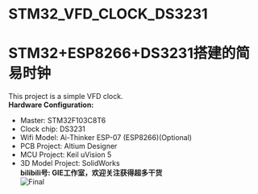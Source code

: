 # STM32_VFD_CLOCK_DS3231
STM32+ESP8266+DS3231搭建的简易时钟
================
This project is a simple VFD clock.  
**Hardware Configuration:**  
* Master: STM32F103C8T6  
* Clock chip: DS3231  
* Wifi Model: Ai-Thinker ESP-07 (ESP8266)(Optional)  
* PCB Project: Altium Designer  
* MCU Project: Keil uVision 5  
* 3D Model Project: SolidWorks  
**bilibili号: GIE工作室，欢迎关注获得超多干货**  
![Final](https://github.com/linzi0928/STM32_VFD_CLOCK_DS3231/blob/main/final.jpg)  
